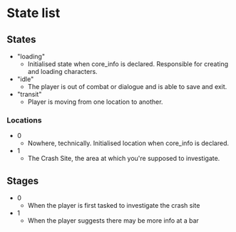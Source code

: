 # State list

## States

- "loading"
  - Initialised state when core_info is declared. Responsible for creating and loading characters.
- "idle"
  - The player is out of combat or dialogue and is able to save and exit.
- "transit"
  - Player is moving from one location to another.

### Locations

- 0
  - Nowhere, technically. Initialised location when core_info is declared.
- 1
  - The Crash Site, the area at which you're supposed to investigate.

## Stages

- 0
  - When the player is first tasked to investigate the crash site
- 1
  - When the player suggests there may be more info at a bar

